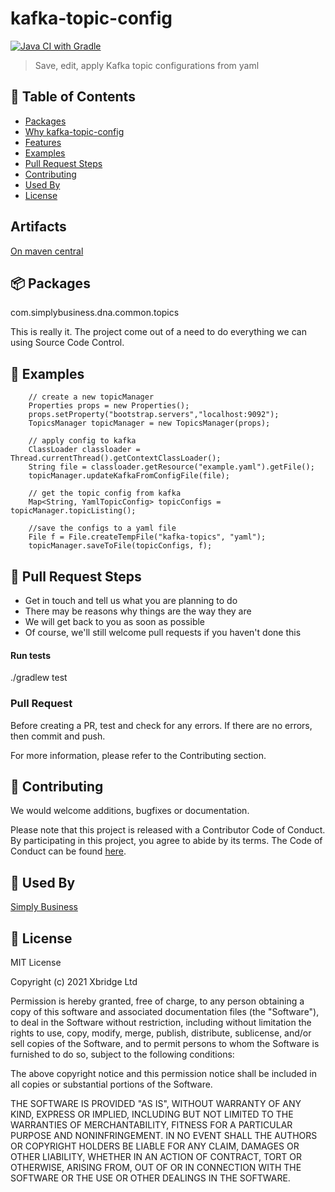 # kafka-topic-config
[![Java CI with Gradle](https://github.com/simplybusiness/kafka-topic-config/actions/workflows/gradle.yml/badge.svg)](https://github.com/simplybusiness/kafka-topic-config/actions/workflows/gradle.yml)

> Save, edit, apply Kafka topic configurations from yaml

## 🚩 Table of Contents

- [Packages](#-packages)
- [Why kafka-topic-config](#-why-kafka-topic-config)
- [Features](#-features)
- [Examples](#-examples)
- [Pull Request Steps](#-pull-request-steps)
- [Contributing](#-contributing)
- [Used By](#-used-by)
- [License](#-license)


## Artifacts

[On maven central](https://search.maven.org/artifact/com.simplybusiness/kafka-topic-config/1.0.0/jar)

## 📦 Packages

com.simplybusiness.dna.common.topics

This is really it. The project come out of a need to do everything we can using Source Code Control.

## 🐾 Examples

        // create a new topicManager
        Properties props = new Properties();
        props.setProperty("bootstrap.servers","localhost:9092");
        TopicsManager topicManager = new TopicsManager(props);

        // apply config to kafka
        ClassLoader classloader = Thread.currentThread().getContextClassLoader();
        String file = classloader.getResource("example.yaml").getFile();
        topicManager.updateKafkaFromConfigFile(file);

        // get the topic config from kafka
        Map<String, YamlTopicConfig> topicConfigs = topicManager.topicListing();

        //save the configs to a yaml file
        File f = File.createTempFile("kafka-topics", "yaml");
        topicManager.saveToFile(topicConfigs, f);



## 🔧 Pull Request Steps

- Get in touch and tell us what you are planning to do
- There may be reasons why things are the way they are
- We will get back to you as soon as possible
- Of course, we'll still welcome pull requests if you haven't done this

#### Run tests

./gradlew test

### Pull Request

Before creating a PR, test and check for any errors. If there are no errors, then commit and push.

For more information, please refer to the Contributing section.

## 💬 Contributing

We would welcome additions, bugfixes or documentation.

Please note that this project is released with a Contributor Code of Conduct. By participating in this project, you agree to abide by its terms. The Code of Conduct can be found [here](CODE_OF_CONDUCT.md).

## 🚀 Used By

[Simply Business](https://www.simplybusiness.co.uk/)

## 📜 License

MIT License

Copyright (c) 2021 Xbridge Ltd

Permission is hereby granted, free of charge, to any person obtaining a copy
of this software and associated documentation files (the "Software"), to deal
in the Software without restriction, including without limitation the rights
to use, copy, modify, merge, publish, distribute, sublicense, and/or sell
copies of the Software, and to permit persons to whom the Software is
furnished to do so, subject to the following conditions:

The above copyright notice and this permission notice shall be included in all
copies or substantial portions of the Software.

THE SOFTWARE IS PROVIDED "AS IS", WITHOUT WARRANTY OF ANY KIND, EXPRESS OR
IMPLIED, INCLUDING BUT NOT LIMITED TO THE WARRANTIES OF MERCHANTABILITY,
FITNESS FOR A PARTICULAR PURPOSE AND NONINFRINGEMENT. IN NO EVENT SHALL THE
AUTHORS OR COPYRIGHT HOLDERS BE LIABLE FOR ANY CLAIM, DAMAGES OR OTHER
LIABILITY, WHETHER IN AN ACTION OF CONTRACT, TORT OR OTHERWISE, ARISING FROM,
OUT OF OR IN CONNECTION WITH THE SOFTWARE OR THE USE OR OTHER DEALINGS IN THE
SOFTWARE.

